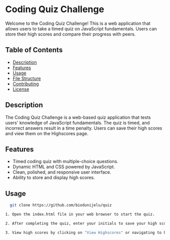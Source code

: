 # Coding Quiz Challenge

Welcome to the Coding Quiz Challenge! This is a web application that allows users to take a timed quiz on JavaScript fundamentals. Users can store their high scores and compare their progress with peers.

## Table of Contents
- [Description](#description)
- [Features](#features)
- [Usage](#usage)
- [File Structure](#file-structure)
- [Contributing](#contributing)
- [License](#license)

## Description

The Coding Quiz Challenge is a web-based quiz application that tests users' knowledge of JavaScript fundamentals. The quiz is timed, and incorrect answers result in a time penalty. Users can save their high scores and view them on the Highscores page.

## Features

- Timed coding quiz with multiple-choice questions.
- Dynamic HTML and CSS powered by JavaScript.
- Clean, polished, and responsive user interface.
- Ability to store and display high scores.

## Usage

 ```bash
   git clone https://github.com/biodunijelu/quiz

1. Open the index.html file in your web browser to start the quiz.

2. After completing the quiz, enter your initials to save your high score.

3. View high scores by clicking on "View Highscores" or navigating to highscores.html.